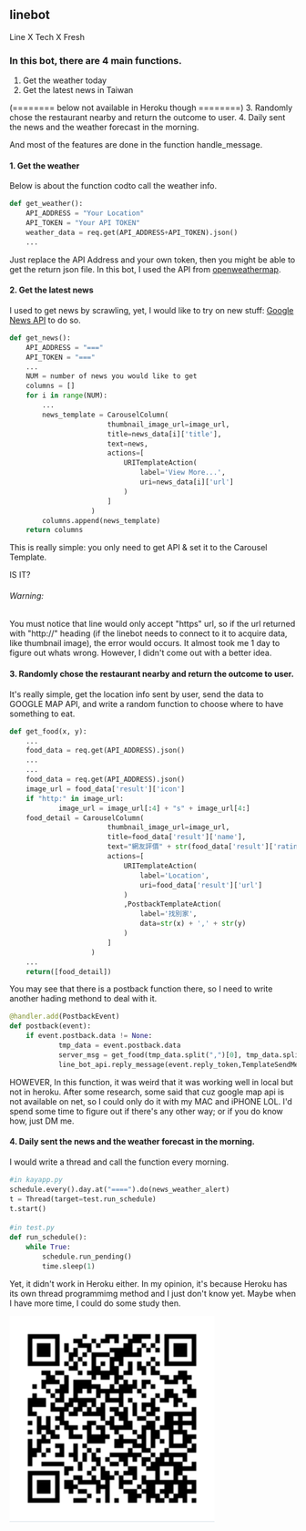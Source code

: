 ## linebot
Line X Tech X Fresh
### In this bot, there are 4 main functions.
 1. Get the weather today
 2. Get the latest news in Taiwan
 
 (======== below not available in Heroku though ========)
 3. Randomly chose the restaurant nearby and return the outcome to user.
 4. Daily sent the news and the weather forecast in the morning.
 
And most of the features are done in the function handle_message.

#### 1. Get the weather

Below is about the function codto call the weather info.

```python
def get_weather():
    API_ADDRESS = "Your Location"
    API_TOKEN = "Your API TOKEN"
    weather_data = req.get(API_ADDRESS+API_TOKEN).json()
    ...
```
Just replace the API Address and your own token, then you might be able to get the return json file.
In this bot, I used the API from [openweathermap](https://openweathermap.org/).

#### 2. Get the latest news

I used to get news by scrawling, yet, I would like to try on new stuff: [Google News API](https://newsapi.org/s/google-news-api) to do so.


```python
def get_news():
    API_ADDRESS = "==="
    API_TOKEN = "==="
    ...
    NUM = number of news you would like to get
    columns = []
    for i in range(NUM):
        ...
        news_template = CarouselColumn(
                        thumbnail_image_url=image_url,
                        title=news_data[i]['title'],
                        text=news,
                        actions=[
                            URITemplateAction(
                                label='View More...',
                                uri=news_data[i]['url']
                            )
                        ]
                    )
        columns.append(news_template)
    return columns
```

This is really simple: you only need to get API & set it to the Carousel Template.

IS IT?
###### Warning:
You must notice that line would only accept "https" url, so if the url returned with "http://" heading (if the linebot needs to connect to it to acquire data, like thumbnail image), the error would occurs. It almost took me 1 day to figure out whats wrong. However, I didn't come out with a better idea.

#### 3. Randomly chose the restaurant nearby and return the outcome to user.
It's really simple, get the location info sent by user, send the data to GOOGLE MAP API, and write a random function to choose where to have something to eat.
```python
def get_food(x, y):
    ...
    food_data = req.get(API_ADDRESS).json()
    ...
    ...
    food_data = req.get(API_ADDRESS).json()
    image_url = food_data['result']['icon']
    if "http:" in image_url:
            image_url = image_url[:4] + "s" + image_url[4:]
    food_detail = CarouselColumn(
                        thumbnail_image_url=image_url,
                        title=food_data['result']['name'],
                        text="網友評價" + str(food_data['result']['rating']),
                        actions=[
                            URITemplateAction(
                                label='Location',
                                uri=food_data['result']['url']
                            )
                            ,PostbackTemplateAction(
                                label='找別家',
                                data=str(x) + ',' + str(y)
                            )
                        ]
                    )
    ...
    return([food_detail])
```
You may see that there is a postback function there, so I need to write another hading methond to deal with it.

```python
@handler.add(PostbackEvent)
def postback(event):
    if event.postback.data != None:
            tmp_data = event.postback.data
            server_msg = get_food(tmp_data.split(",")[0], tmp_data.split(",")[1])
            line_bot_api.reply_message(event.reply_token,TemplateSendMessage(alt_text = '餐廳推薦', template=CarouselTemplate(server_msg)))
```

HOWEVER, In this function, it was weird that it was working well in local but not in heroku. After some research, some said that cuz google map api is not available on net, so I could only do it with my MAC and iPHONE LOL. I'd spend some time to figure out if there's any other way; or if you do know how, just DM me.

#### 4. Daily sent the news and the weather forecast in the morning.
I would write a thread and call the function every morning.
```python
#in kayapp.py
schedule.every().day.at("====").do(news_weather_alert)
t = Thread(target=test.run_schedule)
t.start()

#in test.py
def run_schedule():
    while True:
        schedule.run_pending()
        time.sleep(1)
```
Yet, it didn't work in Heroku either. In my opinion, it's because Heroku has its own thread programmimg method and I just don't know yet. Maybe when I have more time, I could do some study then.

![Image of QRCode](https://github.com/kaiyee0/linebot/blob/master/LineBot.png)
